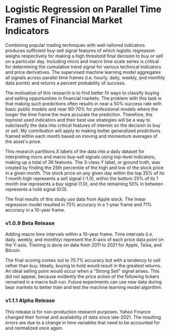 # Logistic Regression on Parallel Time Frames of Financial Market Indicators
Combining popular trading techniques with well-tailored indicators produces sufficient buy-sell signal features of which logistic regression weighs respectively for making a high threshold final decision to buy or sell on a particular day. Including micro and macro time scale series is critical for determining the cumulative trend signal for various technical indicators and price derivatives. The supervised machine learning model aggregates all signals across parallel time frames (i.e. hourly, daily, weekly, and monthly data points) and returns a percent probability of success.

The motivation of this research is to find better fit ways to classify buying and selling opportunities in financial markets. The problem with this task is that making such predictions often results in near a 50% success rate with basic public models and near 60-70% for professional models where the longer the time frame the more accurate the prediction. Therefore, the topmost used indicators and their best use strategies will be a way to subclassify the data into critical features of interest on the decision to buy or sell. My contribution will apply to making better generalized predictions framed within each month based on moving and momentum averages of the asset's price. 

This research partitions X labels of the data into a daily dataset for interpreting micro and macro buy-sell signals using top-level indicators, making up a total of 36 features. The 3-class Y label, or ground truth, was created by finding the 25th percentile of the high and low of the stock price in a given month. The stock price on any given day within the top 25% of its 1 month high represents a sell signal (-1.0), within the bottom 25% of its 1 month low represents a buy signal (1.0), and the remaining 50% in between represents a hold signal (0.0). 

The final results of this study use data from Apple stock. The linear regression model resulted in 75% accuracy in a 1-year frame and 71% accuracy in a 10-year frame.

### v1.0.9 Beta Release
Adding macro time intervals within a 10-year frame. Time intervals (i.e. daily, weekly, and monthly) represent the X-axis of each price data point on the Y-axis. Training is done on data from 2011 to 2021 for Apple, Telsa, and Bitcoin.

The final scoring comes out to 70.7% accuracy but with a tendency to sell rather than buy. Ideally, buying to hold would result in the greatest returns. An ideal selling point would occur when a "Strong Sell" signal arises. This did not appear, because evidently the price action of the following tickers remained in a macro bull-run. Future experiments can use new data during bear markets to better train and test the machine learning model algorithm.

### v1.1.1 Alpha Release
This release is for non-production research purposes. Yahoo Finance changed their format and availability of data since late-2021. The resulting errors are due to a change in time variables that need to be accounted for and normalized once again.
